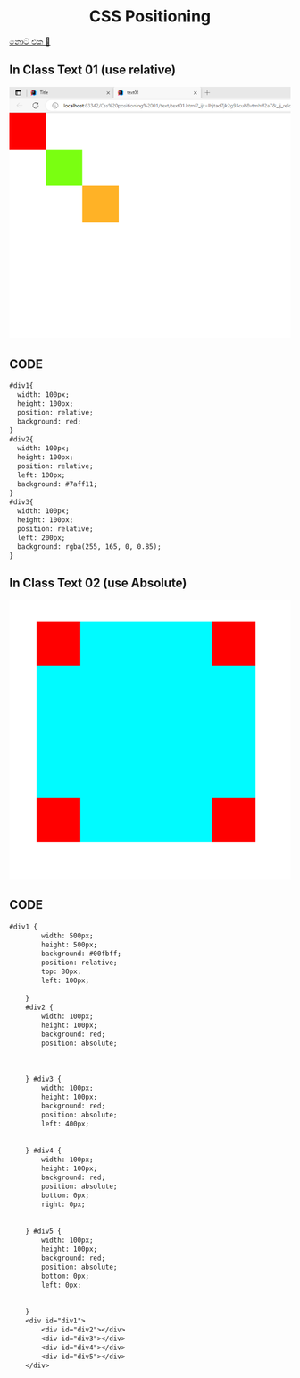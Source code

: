 <center><h1>CSS Positioning</h1></center>

<a href="https://docs.google.com/document/d/15OE7T0dk59r62uscmlHvusS6v8a03dRPxja250q0eQQ/edit?usp=sharing">නොට් එක 🥷 </a>
<h2>In Class Text 01 (use relative)</h2>
<img src="assets/image/text0.png" width="772">
<h2>CODE</h2>
<p>

    #div1{
      width: 100px;
      height: 100px;
      position: relative;
      background: red;
    }
    #div2{
      width: 100px;
      height: 100px;
      position: relative;
      left: 100px;
      background: #7aff11;
    }
    #div3{
      width: 100px;
      height: 100px;
      position: relative;
      left: 200px;
      background: rgba(255, 165, 0, 0.85);
    }
  
</p>

<h2>In Class Text 02 (use Absolute)</h2>
<img src="assets/image/img.png">
<h2>CODE</h2>
<p>

    #div1 {
            width: 500px;
            height: 500px;
            background: #00fbff;
            position: relative;
            top: 80px;
            left: 100px;

        }
        #div2 {
            width: 100px;
            height: 100px;
            background: red;
            position: absolute;



        } #div3 {
            width: 100px;
            height: 100px;
            background: red;
            position: absolute;
            left: 400px;


        } #div4 {
            width: 100px;
            height: 100px;
            background: red;
            position: absolute;
            bottom: 0px;
            right: 0px;


        } #div5 {
            width: 100px;
            height: 100px;
            background: red;
            position: absolute;
            bottom: 0px;
            left: 0px;


        }
        <div id="div1">
            <div id="div2"></div>
            <div id="div3"></div>
            <div id="div4"></div>
            <div id="div5"></div>
        </div>

</p>